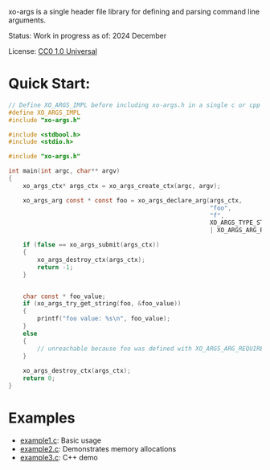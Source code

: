 xo-args is a single header file library for defining and parsing command line
arguments.

Status: Work in progress as of: 2024 December 

License: [CC0 1.0 Universal](./License.md)

# Quick Start:

```c 
// Define XO_ARGS_IMPL before including xo-args.h in a single c or cpp file.
#define XO_ARGS_IMPL
#include "xo-args.h"
```

```c
#include <stdbool.h>
#include <stdio.h>

#include "xo-args.h"

int main(int argc, char** argv)
{
    xo_args_ctx* args_ctx = xo_args_create_ctx(argc, argv);

    xo_args_arg const * const foo = xo_args_declare_arg(args_ctx, 
                                                        "foo", 
                                                        "f", 
                                                        XO_ARGS_TYPE_STRING
                                                        | XO_ARGS_ARG_REQUIRED);

    if (false == xo_args_submit(args_ctx))
    {
        xo_args_destroy_ctx(args_ctx);
        return -1;
    }


    char const * foo_value;
    if (xo_args_try_get_string(foo, &foo_value))
    {
        printf("foo value: %s\n", foo_value);
    }
    else
    {
        // unreachable because foo was defined with XO_ARGS_ARG_REQUIRED
    }
    
    xo_args_destroy_ctx(args_ctx);
    return 0;
}
```

# Examples

* [example1.c](./examples/example1/example1.c): Basic usage
* [example2.c](./examples/example2/example2.c): Demonstrates memory allocations
* [example3.c](./examples/example3/example3.c): C++ demo